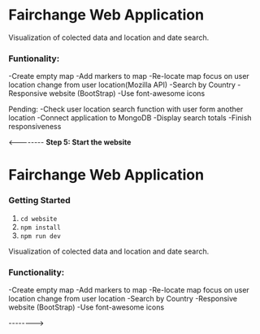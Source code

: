 Fairchange Web Application 
======

Visualization of colected data and location and date search.

### Funtionality:
-Create empty map 
-Add markers to map
-Re-locate map focus on user location change from user location(Mozilla API)
-Search by Country
-Responsive website (BootStrap)
-Use font-awesome icons

Pending:
-Check user location search function with user form another location
-Connect application to MongoDB
-Display search totals
-Finish responsiveness 

<--------
**Step 5: Start the website**

Fairchange Web Application 
======

### Getting Started

1) `cd website`
2) `npm install`
3) `npm run dev`

Visualization of colected data and location and date search.

### Functionality:
-Create empty map
-Add markers to map
-Re-locate map focus on user location change from user location
-Search by Country
-Responsive website (BootStrap)
-Use font-awesome icons 



-------->